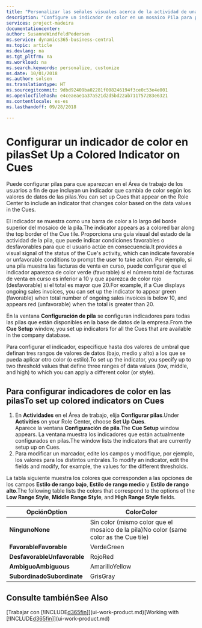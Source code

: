 ```yaml
---
title: "Personalizar las señales visuales acerca de la actividad de una pila | Documentos de Microsoft"
description: "Configure un indicador de color en un mosaico Pila para proporcionar una señal visual personalizada de la actividad de la pila."
services: project-madeira
documentationcenter: 
author: SusanneWindfeldPedersen
ms.service: dynamics365-business-central
ms.topic: article
ms.devlang: na
ms.tgt_pltfrm: na
ms.workload: na
ms.search.keywords: personalize, customize
ms.date: 10/01/2018
ms.author: solsen
ms.translationtype: HT
ms.sourcegitcommit: 9dbd92409ba02281f008246194f3ce0c53e4e001
ms.openlocfilehash: e4ceaeae1a37a521d2d5bd22ab711757283e6321
ms.contentlocale: es-es
ms.lasthandoff: 09/28/2018

---
```

# <a name="set-up-a-colored-indicator-on-cues"></a><span data-ttu-id="6eae8-103">Configurar un indicador de color en pilas</span><span class="sxs-lookup"><span data-stu-id="6eae8-103">Set Up a Colored Indicator on Cues</span></span>
<span data-ttu-id="6eae8-104">Puede configurar pilas para que aparezcan en el Área de trabajo de los usuarios a fin de que incluyan un indicador que cambia de color según los valores de datos de las pilas.</span><span class="sxs-lookup"><span data-stu-id="6eae8-104">You can set up Cues that appear on the Role Center to include an indicator that changes color based on the data values in the Cues.</span></span>

<span data-ttu-id="6eae8-105">El indicador se muestra como una barra de color a lo largo del borde superior del mosaico de la pila.</span><span class="sxs-lookup"><span data-stu-id="6eae8-105">The indicator appears as a colored bar along the top border of the Cue tile.</span></span> <span data-ttu-id="6eae8-106">Proporciona una guía visual del estado de la actividad de la pila, que puede indicar condiciones favorables o desfavorables para que el usuario actúe en consecuencia.</span><span class="sxs-lookup"><span data-stu-id="6eae8-106">It provides a visual signal of the status of the Cue's activity, which can indicate favorable or unfavorable conditions to prompt the user to take action.</span></span> <span data-ttu-id="6eae8-107">Por ejemplo, si una pila muestra las facturas de venta en curso, puede configurar que el indicador aparezca de color verde (favorable) si el número total de facturas de venta en curso es inferior a 10 y que aparezca de color rojo (desfavorable) si el total es mayor que 20.</span><span class="sxs-lookup"><span data-stu-id="6eae8-107">For example, if a Cue displays ongoing sales invoices, you can set up the indicator to appear green (favorable) when total number of ongoing sales invoices is below 10, and appears red (unfavorable) when the total is greater than 20.</span></span>

<span data-ttu-id="6eae8-108">En la ventana **Configuración de pila** se configuran indicadores para todas las pilas que están disponibles en la base de datos de la empresa.</span><span class="sxs-lookup"><span data-stu-id="6eae8-108">From the **Cue Setup** window, you set up indicators for all the Cues that are available in the company database.</span></span>

<span data-ttu-id="6eae8-109">Para configurar el indicador, especifique hasta dos valores de umbral que definan tres rangos de valores de datos (bajo, medio y alto) a los que se pueda aplicar otro color (o estilo).</span><span class="sxs-lookup"><span data-stu-id="6eae8-109">To set up the indicator, you specify up to two threshold values that define three ranges of data values (low, middle, and high) to which you can apply a different color (or style).</span></span>

## <a name="to-set-up-colored-indicators-on-cues"></a><span data-ttu-id="6eae8-110">Para configurar indicadores de color en las pilas</span><span class="sxs-lookup"><span data-stu-id="6eae8-110">To set up colored indicators on Cues</span></span>
1. <span data-ttu-id="6eae8-111">En **Actividades** en el Área de trabajo, elija **Configurar pilas**.</span><span class="sxs-lookup"><span data-stu-id="6eae8-111">Under **Activities** on your Role Center, choose **Set Up Cues**.</span></span>  
   <span data-ttu-id="6eae8-112">Aparece la ventana **Configuración de pila**.</span><span class="sxs-lookup"><span data-stu-id="6eae8-112">The **Cue Setup** window appears.</span></span> <span data-ttu-id="6eae8-113">La ventana muestra los indicadores que están actualmente configurados en pilas.</span><span class="sxs-lookup"><span data-stu-id="6eae8-113">The window lists the indicators that are currently setup up on Cues.</span></span>
2. <span data-ttu-id="6eae8-114">Para modificar un marcador, edite los campos y modifique, por ejemplo, los valores para los distintos umbrales.</span><span class="sxs-lookup"><span data-stu-id="6eae8-114">To modify an indicator, edit the fields and modify, for example, the values for the different thresholds.</span></span>  

<span data-ttu-id="6eae8-115">La tabla siguiente muestra los colores que corresponden a las opciones de los campos **Estilo de rango bajo**, **Estilo de rango medio** y **Estilo de rango alto**.</span><span class="sxs-lookup"><span data-stu-id="6eae8-115">The following table lists the colors that correspond to the options of the **Low Range Style**, **Middle Range Style**, and **High Range Style** fields.</span></span>

| <span data-ttu-id="6eae8-116">Opción</span><span class="sxs-lookup"><span data-stu-id="6eae8-116">Option</span></span> | <span data-ttu-id="6eae8-117">Color</span><span class="sxs-lookup"><span data-stu-id="6eae8-117">Color</span></span> |
| --- | --- |
| <span data-ttu-id="6eae8-118">**Ninguno**</span><span class="sxs-lookup"><span data-stu-id="6eae8-118">**None**</span></span> |<span data-ttu-id="6eae8-119">Sin color (mismo color que el mosaico de la pila)</span><span class="sxs-lookup"><span data-stu-id="6eae8-119">No color (same color as the Cue tile)</span></span>|
| <span data-ttu-id="6eae8-120">**Favorable**</span><span class="sxs-lookup"><span data-stu-id="6eae8-120">**Favorable**</span></span> |<span data-ttu-id="6eae8-121">Verde</span><span class="sxs-lookup"><span data-stu-id="6eae8-121">Green</span></span> |
| <span data-ttu-id="6eae8-122">**Desfavorable**</span><span class="sxs-lookup"><span data-stu-id="6eae8-122">**Unfavorable**</span></span> |<span data-ttu-id="6eae8-123">Rojo</span><span class="sxs-lookup"><span data-stu-id="6eae8-123">Red</span></span> |
| <span data-ttu-id="6eae8-124">**Ambiguo**</span><span class="sxs-lookup"><span data-stu-id="6eae8-124">**Ambiguous**</span></span> |<span data-ttu-id="6eae8-125">Amarillo</span><span class="sxs-lookup"><span data-stu-id="6eae8-125">Yellow</span></span> |
| <span data-ttu-id="6eae8-126">**Subordinado**</span><span class="sxs-lookup"><span data-stu-id="6eae8-126">**Subordinate**</span></span> |<span data-ttu-id="6eae8-127">Gris</span><span class="sxs-lookup"><span data-stu-id="6eae8-127">Gray</span></span> |

## <a name="see-also"></a><span data-ttu-id="6eae8-128">Consulte también</span><span class="sxs-lookup"><span data-stu-id="6eae8-128">See Also</span></span>
<span data-ttu-id="6eae8-129">[Trabajar con [!INCLUDE[d365fin](includes/d365fin_md.md)]](ui-work-product.md)</span><span class="sxs-lookup"><span data-stu-id="6eae8-129">[Working with [!INCLUDE[d365fin](includes/d365fin_md.md)]](ui-work-product.md)</span></span>

